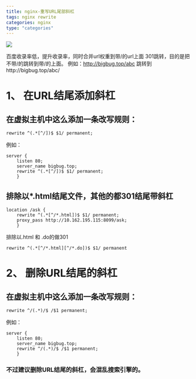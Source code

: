 ```yaml
---
title: nginx-重写URL尾部斜杠
tags: nginx rewrite
categories: nginx
type: "categories"
---
```

![](http://ocppiicaw.bkt.clouddn.com/nginx.png)

百度收录率低，提升收录率，同时合并url权重到带/的url上面
301跳转，目的是把不带/的跳转到带/的上面。
例如：http://bigbug.top/abc 跳转到http://bigbug.top/abc/

<!-- more -->

# 1、 在URL结尾添加斜杠 #

## 在虚拟主机中这么添加一条改写规则： ##

    rewrite ^(.*[^/])$ $1/ permanent;

例如：

    server {
        listen 80;
        server_name bigbug.top;
        rewrite ^(.*[^/])$ $1/ permanent;
        }

## 排除以*.html结尾文件，其他的都301结尾带斜杠 ##

    location /ask {
        rewrite ^(.*[^/*.html])$ $1/ permanent;
        proxy_pass http://10.162.195.115:8099/ask;
        }

排除以.html 和 .do的做301
    
    rewrite ^(.*[^/*.html][^/*.do])$ $1/ permanent

#  2、 删除URL结尾的斜杠  #

## 在虚拟主机中这么添加一条改写规则： ##

    rewrite ^/(.*)/$ /$1 permanent;

例如：

    server {
        listen 80;
        server_name bigbug.top;
        rewrite ^/(.*)/$ /$1 permanent;
        }
### 不过建议删除URL结尾的斜杠，会混乱搜索引擎的。 ###